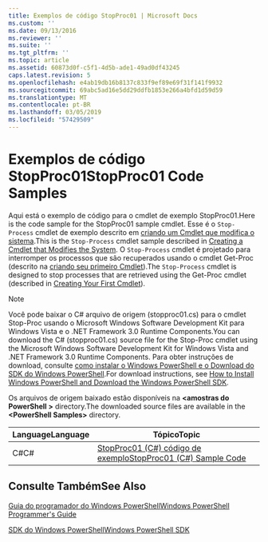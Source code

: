 ```yaml
---
title: Exemplos de código StopProc01 | Microsoft Docs
ms.custom: ''
ms.date: 09/13/2016
ms.reviewer: ''
ms.suite: ''
ms.tgt_pltfrm: ''
ms.topic: article
ms.assetid: 60873d0f-c5f1-4d5b-ade1-49ad0df43245
caps.latest.revision: 5
ms.openlocfilehash: e4ab19db16b8137c833f9ef89e69f31f141f9932
ms.sourcegitcommit: 69abc5ad16e5dd29ddfb1853e266a4bfd1d59d59
ms.translationtype: MT
ms.contentlocale: pt-BR
ms.lasthandoff: 03/05/2019
ms.locfileid: "57429509"
---
```

# <a name="stopproc01-code-samples"></a><span data-ttu-id="98a90-102">Exemplos de código StopProc01</span><span class="sxs-lookup"><span data-stu-id="98a90-102">StopProc01 Code Samples</span></span>

<span data-ttu-id="98a90-103">Aqui está o exemplo de código para o cmdlet de exemplo StopProc01.</span><span class="sxs-lookup"><span data-stu-id="98a90-103">Here is the code sample for the StopProc01 sample cmdlet.</span></span> <span data-ttu-id="98a90-104">Esse é o `Stop-Process` cmdlet de exemplo descrito em [criando um Cmdlet que modifica o sistema](../cmdlet/creating-a-cmdlet-that-modifies-the-system.md).</span><span class="sxs-lookup"><span data-stu-id="98a90-104">This is the `Stop-Process` cmdlet sample described in [Creating a Cmdlet that Modifies the System](../cmdlet/creating-a-cmdlet-that-modifies-the-system.md).</span></span> <span data-ttu-id="98a90-105">O `Stop-Process` cmdlet é projetado para interromper os processos que são recuperados usando o cmdlet Get-Proc (descrito na [criando seu primeiro Cmdlet](../cmdlet/creating-a-cmdlet-without-parameters.md)).</span><span class="sxs-lookup"><span data-stu-id="98a90-105">The `Stop-Process` cmdlet is designed to stop processes that are retrieved using the Get-Proc cmdlet (described in [Creating Your First Cmdlet](../cmdlet/creating-a-cmdlet-without-parameters.md)).</span></span>

> [!NOTE]
> <span data-ttu-id="98a90-106">Você pode baixar o C# arquivo de origem (stopproc01.cs) para o cmdlet Stop-Proc usando o Microsoft Windows Software Development Kit para Windows Vista e o .NET Framework 3.0 Runtime Components.</span><span class="sxs-lookup"><span data-stu-id="98a90-106">You can download the C# (stopproc01.cs) source file for the Stop-Proc cmdlet using the Microsoft Windows Software Development Kit for Windows Vista and .NET Framework 3.0 Runtime Components.</span></span> <span data-ttu-id="98a90-107">Para obter instruções de download, consulte [como instalar o Windows PowerShell e o Download do SDK do Windows PowerShell](/powershell/developer/installing-the-windows-powershell-sdk).</span><span class="sxs-lookup"><span data-stu-id="98a90-107">For download instructions, see [How to Install Windows PowerShell and Download the Windows PowerShell SDK](/powershell/developer/installing-the-windows-powershell-sdk).</span></span>
>
> <span data-ttu-id="98a90-108">Os arquivos de origem baixado estão disponíveis na  **\<amostras do PowerShell >** directory.</span><span class="sxs-lookup"><span data-stu-id="98a90-108">The downloaded source files are available in the **\<PowerShell Samples>** directory.</span></span>

|<span data-ttu-id="98a90-109">Language</span><span class="sxs-lookup"><span data-stu-id="98a90-109">Language</span></span>|<span data-ttu-id="98a90-110">Tópico</span><span class="sxs-lookup"><span data-stu-id="98a90-110">Topic</span></span>|
|--------------|-----------|
|<span data-ttu-id="98a90-111">C#</span><span class="sxs-lookup"><span data-stu-id="98a90-111">C#</span></span>|[<span data-ttu-id="98a90-112">StopProc01 (C#) código de exemplo</span><span class="sxs-lookup"><span data-stu-id="98a90-112">StopProc01 (C#) Sample Code</span></span>](./stopproc01-csharp-sample-code.md)|

## <a name="see-also"></a><span data-ttu-id="98a90-113">Consulte Também</span><span class="sxs-lookup"><span data-stu-id="98a90-113">See Also</span></span>

[<span data-ttu-id="98a90-114">Guia do programador do Windows PowerShell</span><span class="sxs-lookup"><span data-stu-id="98a90-114">Windows PowerShell Programmer's Guide</span></span>](./windows-powershell-programmer-s-guide.md)

[<span data-ttu-id="98a90-115">SDK do Windows PowerShell</span><span class="sxs-lookup"><span data-stu-id="98a90-115">Windows PowerShell SDK</span></span>](../windows-powershell-reference.md)